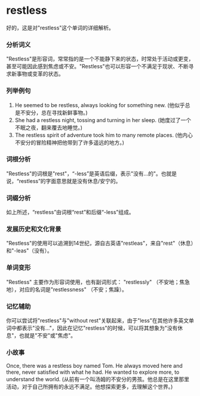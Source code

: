 # restless

好的，这是对"restless"这个单词的详细解析。

  

### 分析词义

  

"Restless"是形容词，常常指的是一个不能静下来的状态，时常处于活动或更变，甚至可能因此感到焦虑或不安。"Restless"也可以形容一个不满足于现状、不断寻求新事物或变革的状态。

  

### 列举例句

  

1.  He seemed to be restless, always looking for something new. (他似乎总是不安分，总在寻找新鲜事物。)
2.  She had a restless night, tossing and turning in her sleep. (她度过了一个不眠之夜，翻来覆去地睡觉。)
3.  The restless spirit of adventure took him to many remote places. (他内心不安分的冒险精神把他带到了许多遥远的地方。)

  

### 词根分析

  

"Restless"的词根是"rest"，“-less”是英语后缀，表示"没有...的"。也就是说，“restless”的字面意思就是没有休息/安宁的。

  

### 词缀分析

  

如上所述，“restless”由词根“rest”和后缀“-less”组成。

  

### 发展历史和文化背景

  

"Restless"的使用可以追溯到14世纪，源自古英语"restleas"，来自"rest"（休息）和"-leas"（没有）。

  

### 单词变形

  

"Restless" 主要作为形容词使用，也有副词形式： "restlessly" （不安地；焦急地），对应的名词是"restlessness" （不安；焦躁）。

  

### 记忆辅助

  

你可以尝试将"restless"与"without rest"关联起来，由于"less"在其他许多英文单词中都表示"没有..."，因此在记忆"restless"的时候，可以将其想象为"没有休息"，也就是"不安"或"焦虑"。

  

### 小故事

  

Once, there was a restless boy named Tom. He always moved here and there, never satisfied with what he had. He wanted to explore more, to understand the world. (从前有一个叫汤姆的不安分的男孩。他总是在这里那里活动，对于自己所拥有的永远不满足。他想探索更多，去理解这个世界。)
